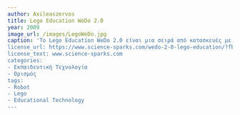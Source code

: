 ```yaml
---
author: Axileaszervos
title: Lego Education WeDo 2.0
year: 2009 
image_url: /images/LegoWeDo.jpg
caption: 'Το Lego Education WeDo 2.0 είναι μια σειρά από κατασκευές με τουβλάκια της Lego και μηχανικά εξαρτήματα(γρανάζια, κινητήρες, αισθητήρες). Επικοινωνούν με  ειδικευμένο πρόγραμμα της εταιρίας το οποίο παρέχει, γραφικό περιβάλλον με ζωντανά χρώματα στο ο μαθητής μπορεί, να προγραμματίσει το ρομπότ χρησιμοποιώντας προγραμματισμό με blocks και να παρακολουθήσει ενημερωτικά/εκπαιδευτικά βιντεάκια για τα Lego Wedo. Τέλος, παρέχεται η δυνατότητα στον μαθητή να δημιουργήσει την δικιά του κατασκευή, αποτελώντας ένα δημιουργικό και ταυτόχρονα σωστά δομημένο εκπαιδευτικό εργαλείο.
license_url: https://www.science-sparks.com/wedo-2-0-lego-education/?fbclid=IwAR0QfT_lPZDLmEZWyWvn8pImGHf4qbadkG2JkiZBx_QEVohiWnmZGwQ5i9c
license_text: www.science-sparks.com
categories:
- Εκπαιδευτική Τεχνολογία
- Ορισμός
tags:
- Robot
- Lego
- Educational Technology
---
```

